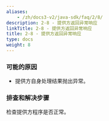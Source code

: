 ```yaml
---
aliases:
    - /zh/docs3-v2/java-sdk/faq/2/8/
description: 2-8 - 提供方返回异常响应
linkTitle: 2-8 - 提供方返回异常响应
title: 2-8 - 提供方返回异常响应
type: docs
weight: 8
---
```




### 可能的原因

* 提供方自身处理结果抛出异常。

### 排查和解决步骤

检查提供方程序是否正常。